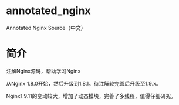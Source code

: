 # annotated_nginx
Annotated Nginx Source（中文）

# 简介
注解Nginx源码，帮助学习Nginx

从Nginx 1.8.0开始，然后升级到1.8.1。待注解较完善后升级至1.9.x。

Nginx1.9.11的变动较大，增加了动态模块，完善了多线程，值得仔细研究。
